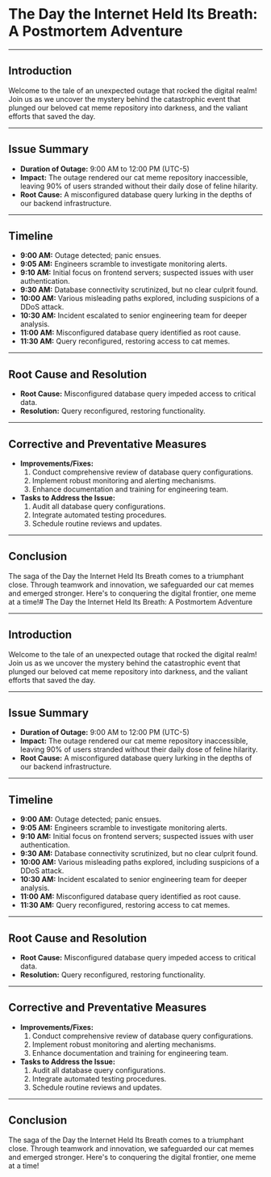 # The Day the Internet Held Its Breath: A Postmortem Adventure

---

## Introduction

Welcome to the tale of an unexpected outage that rocked the digital realm! Join us as we uncover the mystery behind the catastrophic event that plunged our beloved cat meme repository into darkness, and the valiant efforts that saved the day.

---

## Issue Summary

- **Duration of Outage:** 9:00 AM to 12:00 PM (UTC-5)
- **Impact:** The outage rendered our cat meme repository inaccessible, leaving 90% of users stranded without their daily dose of feline hilarity.
- **Root Cause:** A misconfigured database query lurking in the depths of our backend infrastructure.

---

## Timeline

- **9:00 AM:** Outage detected; panic ensues.
- **9:05 AM:** Engineers scramble to investigate monitoring alerts.
- **9:10 AM:** Initial focus on frontend servers; suspected issues with user authentication.
- **9:30 AM:** Database connectivity scrutinized, but no clear culprit found.
- **10:00 AM:** Various misleading paths explored, including suspicions of a DDoS attack.
- **10:30 AM:** Incident escalated to senior engineering team for deeper analysis.
- **11:00 AM:** Misconfigured database query identified as root cause.
- **11:30 AM:** Query reconfigured, restoring access to cat memes.

---

## Root Cause and Resolution

- **Root Cause:** Misconfigured database query impeded access to critical data.
- **Resolution:** Query reconfigured, restoring functionality.

---

## Corrective and Preventative Measures

- **Improvements/Fixes:**
  1. Conduct comprehensive review of database query configurations.
  2. Implement robust monitoring and alerting mechanisms.
  3. Enhance documentation and training for engineering team.
- **Tasks to Address the Issue:**
  1. Audit all database query configurations.
  2. Integrate automated testing procedures.
  3. Schedule routine reviews and updates.

---

## Conclusion

The saga of the Day the Internet Held Its Breath comes to a triumphant close. Through teamwork and innovation, we safeguarded our cat memes and emerged stronger. Here's to conquering the digital frontier, one meme at a time!# The Day the Internet Held Its Breath: A Postmortem Adventure

---

## Introduction

Welcome to the tale of an unexpected outage that rocked the digital realm! Join us as we uncover the mystery behind the catastrophic event that plunged our beloved cat meme repository into darkness, and the valiant efforts that saved the day.

---

## Issue Summary

- **Duration of Outage:** 9:00 AM to 12:00 PM (UTC-5)
- **Impact:** The outage rendered our cat meme repository inaccessible, leaving 90% of users stranded without their daily dose of feline hilarity.
- **Root Cause:** A misconfigured database query lurking in the depths of our backend infrastructure.

---

## Timeline

- **9:00 AM:** Outage detected; panic ensues.
- **9:05 AM:** Engineers scramble to investigate monitoring alerts.
- **9:10 AM:** Initial focus on frontend servers; suspected issues with user authentication.
- **9:30 AM:** Database connectivity scrutinized, but no clear culprit found.
- **10:00 AM:** Various misleading paths explored, including suspicions of a DDoS attack.
- **10:30 AM:** Incident escalated to senior engineering team for deeper analysis.
- **11:00 AM:** Misconfigured database query identified as root cause.
- **11:30 AM:** Query reconfigured, restoring access to cat memes.

---

## Root Cause and Resolution

- **Root Cause:** Misconfigured database query impeded access to critical data.
- **Resolution:** Query reconfigured, restoring functionality.

---

## Corrective and Preventative Measures

- **Improvements/Fixes:**
  1. Conduct comprehensive review of database query configurations.
  2. Implement robust monitoring and alerting mechanisms.
  3. Enhance documentation and training for engineering team.
- **Tasks to Address the Issue:**
  1. Audit all database query configurations.
  2. Integrate automated testing procedures.
  3. Schedule routine reviews and updates.

---

## Conclusion

The saga of the Day the Internet Held Its Breath comes to a triumphant close. Through teamwork and innovation, we safeguarded our cat memes and emerged stronger. Here's to conquering the digital frontier, one meme at a time!
